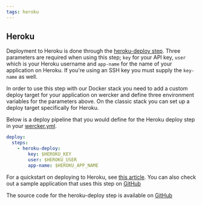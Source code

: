 ```yaml
---
tags: heroku
---
```


## Heroku

Deployment to Heroku is done through the [heroku-deploy step](https://app.wercker.com/#applications/51c829e73179be4478002157/tab/details). Three
parameters are required when using this step; `key` for your API
key, `user` which is your Heroku username and `app-name` for the name of
your application on Heroku. If you're using an SSH key you must supply
the `key-name` as well.

In order to use this step with our Docker stack you need to add a custom
deploy target for your application on wercker and define three
environment variables for the parameters above. On the classic stack you
can set up a deploy target specifically for Heroku.

Below is a deploy pipeline that you would define for the Heroku deploy step
in your [wercker.yml](/docs/wercker-yml/index.html).

```yaml
deploy:
  steps:
    - heroku-deploy:
        key: $HEROKU_KEY
        user: $HEROKU_USER
        app-name: $HEROKU_APP_NAME
```

For a quickstart on deploying to Heroku, see [this
article](/docs/quickstarts/deployment/heroku.html). You can also check
out a sample application that uses this step on
[GitHub](https://github.com/wercker/wercker-nodejs-heroku)

The source code for the heroku-deploy step is available on
[GitHub](https://github.com/wercker/step-heroku-deploy)
